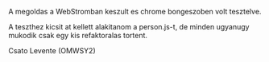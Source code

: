 A megoldas a WebStromban keszult es chrome bongeszoben volt tesztelve.

A teszthez kicsit at kellett alakitanom a person.js-t, de minden ugyanugy mukodik csak egy kis refaktoralas tortent.

Csato Levente (OMWSY2)